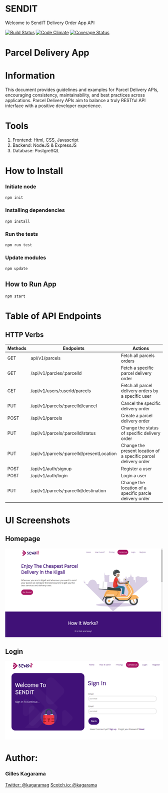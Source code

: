 # SENDIT

Welcome to SendIT Delivery Order App API


[![Build Status](https://travis-ci.org/djallas/delivery-api.svg?branch=api)](https://travis-ci.org/djallas/delivery-api)
[![Code Climate](https://codeclimate.com/github/codeclimate/codeclimate/badges/gpa.svg)](https://codeclimate.com/github/djallas/parcels-api)
[![Coverage Status](https://coveralls.io/repos/github/djallas/delivery-api/badge.svg?branch=api&service=github)](https://coveralls.io/github/djallas/delivery-api?branch=api)


# Parcel Delivery App

# Information

This document provides guidelines and examples for Parcel Delivery APIs, encouraging consistency, maintainability, and best practices across applications. Parcel Delivery APIs aim to balance a truly RESTful API interface with a positive developer experience.

# Tools

1. Frontend: Html, CSS, Javascript
2. Backend: NodeJS & ExpressJS
3. Database: PostgreSQL

# How to Install

### Initiate node

```
npm init
```

### Installing dependencies

```
npm install
```
### Run the tests

```
npm run test
```

### Update modules

```
npm update
```

## How to Run App

```
npm start
```

# Table of API Endpoints

## HTTP Verbs

| Methods | Endpoints | Actions |
--- | --- | ---
| GET | api/v1/parcels | Fetch all parcels orders |
| GET | /api/v1/parcles/:parcelId | Fetch a specific parcel delivery order |
| GET | /api/v1/users/:userId/parcels | Fetch all parcel delivery orders by a specific user |
| PUT | /api/v1/parcels/:parcelId/cancel | Cancel the specific delivery order |
| POST | /api/v1/parcels | Create a parcel delivery order |
| PUT | /api/v1/parcels/:parcelId/status | Change the status of specific delivery order |
| PUT | /api/v1/parcels/:parcelId/presentLocation | Change the present location of a specific parcel delivery order |
| POST | /api/v1/auth/signup | Register a user |
| POST | /api/v1/auth/login | Login a user |
| PUT | /api/v1/parcels/:parcelId/destination | Change the location of a specific parcle delivery order |

# UI Screenshots

## Homepage
![Homepage of SendIt](https://github.com/djallas/delivery-api/blob/master/images/home.png "Homepage")

## Login
![Login Page](https://github.com/djallas/delivery-api/blob/master/images/login.png "Login")

# Author: 

### Gilles Kagarama

[Twitter: @kagaramag](https://www.twitter/kagaramag)
[Scotch.io: @kagarama](https://scotch.io/@gilles)
